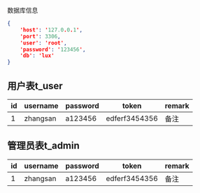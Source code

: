 数据库信息
```json
{
    'host': '127.0.0.1',
    'port': 3306,
    'user': 'root',
    'password': '123456',
    'db': 'lux'
}
```
用户表t_user
--------------------
id|username|password|token|remark
--|--|--|--|--
1|zhangsan|a123456|edferf3454356|备注


管理员表t_admin
--------------------
id|username|password|token|remark
--|--|--|--|--
1|zhangsan|a123456|edferf3454356|备注
